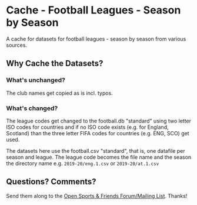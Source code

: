 # Cache - Football Leagues - Season by Season

A cache for datasets for football leagues - season by season from various sources.


## Why Cache the Datasets?

### What's unchanged?

The club names get copied  as is incl. typos.


### What's changed?

The league codes get changed to
the football.db "standard" using two letter ISO codes for countries
and if no ISO code exists (e.g. for England, Scotland) than the three letter FIFA codes for countries (e.g. ENG, SCO) get used.

The datasets here use the football.csv "standard", that is, one datafile
per season and league. The league code becomes the file name and the season the
directory name e.g. `2019-20/eng.1.csv` or `2019-20/at.1.csv`



## Questions? Comments?

Send them along to the
[Open Sports & Friends Forum/Mailing List](http://groups.google.com/group/opensport).
Thanks!

